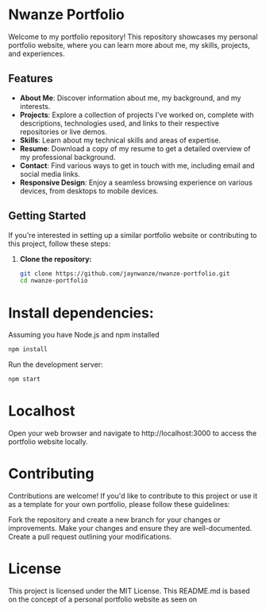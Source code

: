 # Nwanze Portfolio

Welcome to my portfolio repository! This repository showcases my personal portfolio website, where you can learn more about me, my skills, projects, and experiences.

## Features

- **About Me**: Discover information about me, my background, and my interests.
- **Projects**: Explore a collection of projects I've worked on, complete with descriptions, technologies used, and links to their respective repositories or live demos.
- **Skills**: Learn about my technical skills and areas of expertise.
- **Resume**: Download a copy of my resume to get a detailed overview of my professional background.
- **Contact**: Find various ways to get in touch with me, including email and social media links.
- **Responsive Design**: Enjoy a seamless browsing experience on various devices, from desktops to mobile devices.

## Getting Started

If you're interested in setting up a similar portfolio website or contributing to this project, follow these steps:

1. **Clone the repository:**

   ```sh
   git clone https://github.com/jaynwanze/nwanze-portfolio.git
   cd nwanze-portfolio
   
# Install dependencies:
Assuming you have Node.js and npm installed
   ```sh
npm install
   ```

Run the development server:
   ```sh
npm start
   ```
# Localhost
Open your web browser and navigate to http://localhost:3000 to access the portfolio website locally.

# Contributing
Contributions are welcome! If you'd like to contribute to this project or use it as a template for your own portfolio, please follow these guidelines:

Fork the repository and create a new branch for your changes or improvements.
Make your changes and ensure they are well-documented.
Create a pull request outlining your modifications.

# License
This project is licensed under the MIT License.
This README.md is based on the concept of a personal portfolio website as seen on
